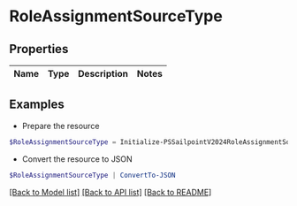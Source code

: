 # RoleAssignmentSourceType
## Properties

Name | Type | Description | Notes
------------ | ------------- | ------------- | -------------

## Examples

- Prepare the resource
```powershell
$RoleAssignmentSourceType = Initialize-PSSailpointV2024RoleAssignmentSourceType 
```

- Convert the resource to JSON
```powershell
$RoleAssignmentSourceType | ConvertTo-JSON
```

[[Back to Model list]](../README.md#documentation-for-models) [[Back to API list]](../README.md#documentation-for-api-endpoints) [[Back to README]](../README.md)


